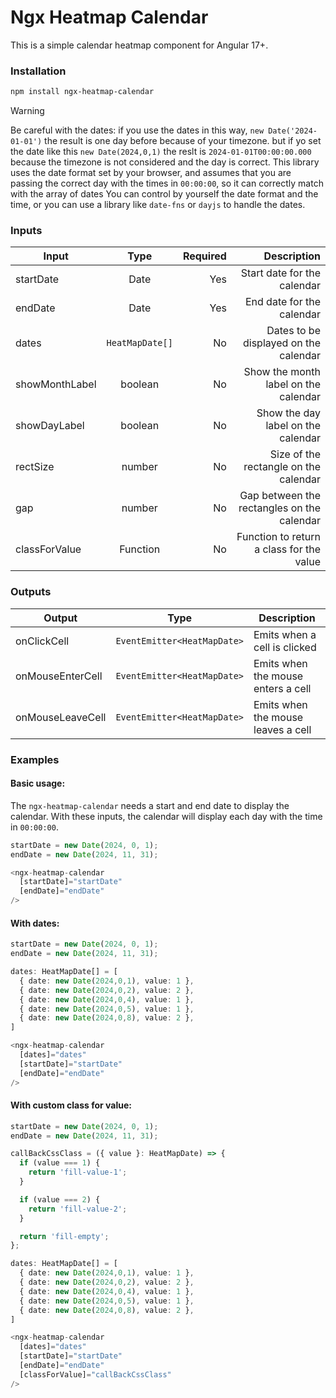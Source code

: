 # Ngx Heatmap Calendar

This is a simple calendar heatmap component for Angular 17+.

### Installation

```bash
npm install ngx-heatmap-calendar
```

> [!WARNING]
> Be careful with the dates:
> if you use the dates in this way, `new Date('2024-01-01')` the result is one day before because of your timezone.
> but if yo set the date like this `new Date(2024,0,1)` the reslt is `2024-01-01T00:00:00.000` because the timezone is not considered and the day is correct.
> This library uses the date format set by your browser, and assumes that you are passing the correct day with the times in `00:00:00`, so it can correctly match with the array of dates
> You can control by yourself the date format and the time, or you can use a library like `date-fns` or `dayjs` to handle the dates.

### Inputs

| Input          |      Type       | Required |                                Description |
| -------------- | :-------------: | -------: | -----------------------------------------: |
| startDate      |      Date       |      Yes |                Start date for the calendar |
| endDate        |      Date       |      Yes |                  End date for the calendar |
| dates          | `HeatMapDate[]` |       No |      Dates to be displayed on the calendar |
| showMonthLabel |     boolean     |       No |       Show the month label on the calendar |
| showDayLabel   |     boolean     |       No |         Show the day label on the calendar |
| rectSize       |     number      |       No |      Size of the rectangle on the calendar |
| gap            |     number      |       No | Gap between the rectangles on the calendar |
| classForValue  |    Function     |       No |   Function to return a class for the value |

### Outputs

| Output           | Type                        | Description                        |
| ---------------- | --------------------------- | ---------------------------------- |
| onClickCell      | `EventEmitter<HeatMapDate>` | Emits when a cell is clicked       |
| onMouseEnterCell | `EventEmitter<HeatMapDate>` | Emits when the mouse enters a cell |
| onMouseLeaveCell | `EventEmitter<HeatMapDate>` | Emits when the mouse leaves a cell |

### Examples

#### Basic usage:

The `ngx-heatmap-calendar` needs a start and end date to display the calendar.
With these inputs, the calendar will display each day with the time in `00:00:00`.

```ts
startDate = new Date(2024, 0, 1);
endDate = new Date(2024, 11, 31);

<ngx-heatmap-calendar
  [startDate]="startDate"
  [endDate]="endDate"
/>
```

#### With dates:

```ts
startDate = new Date(2024, 0, 1);
endDate = new Date(2024, 11, 31);

dates: HeatMapDate[] = [
  { date: new Date(2024,0,1), value: 1 },
  { date: new Date(2024,0,2), value: 2 },
  { date: new Date(2024,0,4), value: 1 },
  { date: new Date(2024,0,5), value: 1 },
  { date: new Date(2024,0,8), value: 2 },
]

<ngx-heatmap-calendar
  [dates]="dates"
  [startDate]="startDate"
  [endDate]="endDate"
/>
```

#### With custom class for value:

```ts
startDate = new Date(2024, 0, 1);
endDate = new Date(2024, 11, 31);

callBackCssClass = ({ value }: HeatMapDate) => {
  if (value === 1) {
    return 'fill-value-1';
  }

  if (value === 2) {
    return 'fill-value-2';
  }

  return 'fill-empty';
};

dates: HeatMapDate[] = [
  { date: new Date(2024,0,1), value: 1 },
  { date: new Date(2024,0,2), value: 2 },
  { date: new Date(2024,0,4), value: 1 },
  { date: new Date(2024,0,5), value: 1 },
  { date: new Date(2024,0,8), value: 2 },
]

<ngx-heatmap-calendar
  [dates]="dates"
  [startDate]="startDate"
  [endDate]="endDate"
  [classForValue]="callBackCssClass"
/>
```
